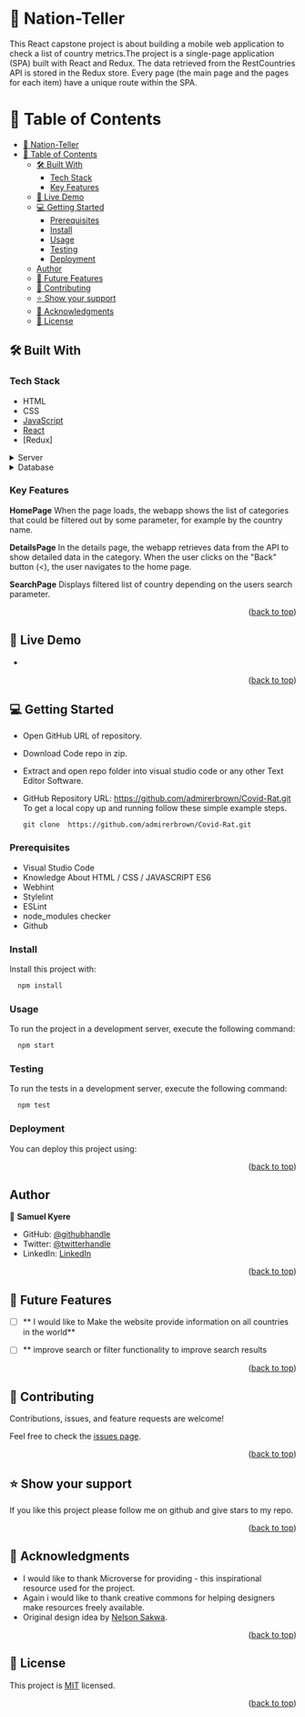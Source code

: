 <a name="readme-top"></a>
# 📖 Nation-Teller <a name="about-project"></a>

This React capstone project is about building a mobile web application to check a list of country metrics.The project is a single-page application (SPA) built with React and Redux.
The data retrieved from the RestCountries API is stored in the Redux store.
Every page (the main page and the pages for each item) have a unique route within the SPA.


# 📗 Table of Contents

- [📖 Nation-Teller ](#-nation-teller-)
- [📗 Table of Contents](#-table-of-contents)
  - [🛠 Built With ](#-built-with-)
    - [Tech Stack ](#tech-stack-)
    - [Key Features ](#key-features-)
  - [🚀 Live Demo ](#-live-demo-)
  - [💻 Getting Started ](#-getting-started-)
    - [Prerequisites](#prerequisites)
    - [Install](#install)
    - [Usage](#usage)
    - [Testing](#testing)
    - [Deployment](#deployment)
  - [Author](#author)
  - [🔭 Future Features ](#-future-features-)
  - [🤝 Contributing ](#-contributing-)
  - [⭐️ Show your support ](#️-show-your-support-)
  - [🙏 Acknowledgments ](#-acknowledgments-)
  - [📝 License ](#-license-)


## 🛠 Built With <a name="built-with"></a>

### Tech Stack <a name="tech-stack"></a>
- HTML
- CSS
- [JavaScript](https://developer.mozilla.org/en-US/docs/Web/JavaScript)
- [React](https://github.com/microverseinc/curriculum-javascript/blob/main/todo-list/lessons/webpack_v1_1.md)
- [Redux]
<details>
  <summary>Server</summary>
  <ul>
    <li><a href="">Render</a></li>
  </ul>
</details>

<details>
<summary>Database</summary>
  <ul>
    <li><a> API </a></li>
  </ul>
</details>

### Key Features <a name="key-features"></a>

**HomePage**
When the page loads, the webapp shows the list of categories that could be filtered out by some parameter, for example by the country name.

**DetailsPage**
In the details page, the webapp retrieves data from the API to show detailed data in the category.
When the user clicks on the "Back" button (<), the user navigates to the home page.

**SearchPage**
Displays filtered list of country depending on the users search parameter.


<p align="right">(<a href="#readme-top">back to top</a>)</p>


## 🚀 Live Demo <a name="live-demo"></a>

- []()


<p align="right">(<a href="#readme-top">back to top</a>)</p>


## 💻 Getting Started <a name="getting-started"></a>

- Open GitHub URL of repository.
- Download Code repo in zip.
- Extract and open repo folder into visual studio code or any other Text Editor Software.
- GitHub Repository URL: https://github.com/admirerbrown/Covid-Rat.git
  To get a local copy up and running follow these simple example steps.
  
  ```git clone  https://github.com/admirerbrown/Covid-Rat.git```


### Prerequisites
- Visual Studio Code
- Knowledge About HTML / CSS / JAVASCRIPT ES6
- Webhint
- Stylelint
- ESLint
- node_modules checker
- Github


### Install

Install this project with:

```sh
  npm install
```


### Usage

To run the project in a development server, execute the following command:

```sh
  npm start
```

### Testing

To run the tests in a development server, execute the following command:

```sh
  npm test
```

### Deployment

You can deploy this project using:

<p align="right">(<a href="#readme-top">back to top</a>)</p>


## Author

👤 **Samuel Kyere**

- GitHub: [@githubhandle](https://github.com/admirerbrown)
- Twitter: [@twitterhandle](https://twitter.com/brown_admirer)
- LinkedIn: [LinkedIn](https://www.linkedin.com/in/samuel-ntow-kyere-5036741b4/)



<p align="right">(<a href="#readme-top">back to top</a>)</p>


## 🔭 Future Features <a name="future-features"></a>


- [ ] ** I would like to Make the website provide information on all countries in the world**
- [ ] ** improve search or filter functionality to improve search results


<p align="right">(<a href="#readme-top">back to top</a>)</p>

## 🤝 Contributing <a name="contributing"></a>

Contributions, issues, and feature requests are welcome!

Feel free to check the [issues page](https://github.com/admirerbrown/Covid-Rat/issues).

<p align="right">(<a href="#readme-top">back to top</a>)</p>


## ⭐️ Show your support <a name="support"></a>

If you like this project please follow me on github and give stars to my repo.

<p align="right">(<a href="#readme-top">back to top</a>)</p>


## 🙏 Acknowledgments <a name="acknowledgements"></a>


- I would like to thank Microverse for providing - this inspirational resource used for the  project.
- Again i would like to thank creative commons for helping designers make resources freely available.
- Original design idea by [Nelson Sakwa](https://www.behance.net/sakwadesignstudio).

<p align="right">(<a href="#readme-top">back to top</a>)</p>


## 📝 License <a name="license"></a>

This project is [MIT]() licensed.
 

<p align="right">(<a href="#readme-top">back to top</a>)</p>
